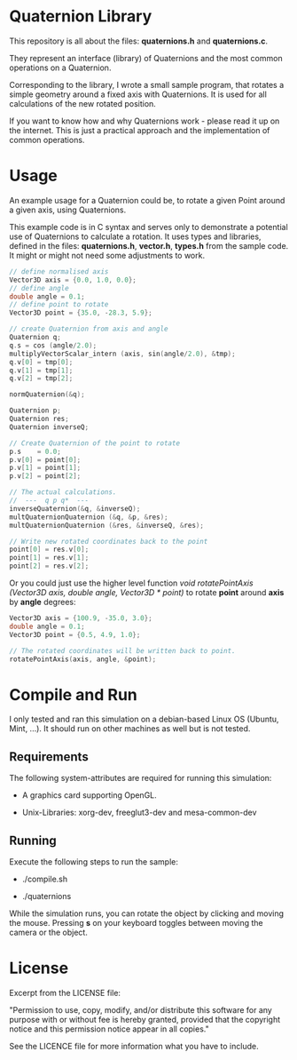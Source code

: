 # Quaternion Library

This repository is all about the files: **quaternions.h** and **quaternions.c**.

They represent an interface (library) of Quaternions and the most common operations on a Quaternion.

Corresponding to the library, I wrote a small sample program, that rotates a simple geometry around a fixed axis
with Quaternions. It is used for all calculations of the new rotated position.

If you want to know how and why Quaternions work - please read it up on the internet. This is just a practical approach
and the implementation of common operations.

# Usage

An example usage for a Quaternion could be, to rotate a given Point around a given axis, using Quaternions.

This example code is in C syntax and serves only to demonstrate a potential use of Quaternions to
calculate a rotation. It uses types and libraries, defined in the files: **quaternions.h**, **vector.h**, **types.h** from the sample code.
It might or might not need some adjustments to work.

```c
// define normalised axis
Vector3D axis = {0.0, 1.0, 0.0};
// define angle
double angle = 0.1;
// define point to rotate
Vector3D point = {35.0, -28.3, 5.9};

// create Quaternion from axis and angle
Quaternion q;
q.s = cos (angle/2.0);
multiplyVectorScalar_intern (axis, sin(angle/2.0), &tmp);
q.v[0] = tmp[0];
q.v[1] = tmp[1];
q.v[2] = tmp[2];

normQuaternion(&q);

Quaternion p;
Quaternion res;
Quaternion inverseQ;

// Create Quaternion of the point to rotate
p.s    = 0.0;
p.v[0] = point[0];
p.v[1] = point[1];
p.v[2] = point[2];

// The actual calculations.
//  ---  q p q*  ---
inverseQuaternion(&q, &inverseQ);
multQuaternionQuaternion (&q, &p, &res);
multQuaternionQuaternion (&res, &inverseQ, &res);

// Write new rotated coordinates back to the point
point[0] = res.v[0];
point[1] = res.v[1];
point[2] = res.v[2];
```

Or you could just use the higher level function *void rotatePointAxis (Vector3D axis, double angle, Vector3D * point)* to
rotate **point** around **axis** by **angle** degrees:

```c
Vector3D axis = {100.9, -35.0, 3.0};
double angle = 0.1;
Vector3D point = {0.5, 4.9, 1.0};

// The rotated coordinates will be written back to point.
rotatePointAxis(axis, angle, &point);
```

# Compile and Run

I only tested and ran this simulation on a debian-based Linux OS (Ubuntu, Mint, ...). It should run on other machines as well but is not
tested.

## Requirements

The following system-attributes are required for running this simulation:

- A graphics card supporting OpenGL.

- Unix-Libraries: xorg-dev, freeglut3-dev and mesa-common-dev

## Running

Execute the following steps to run the sample:

- ./compile.sh

- ./quaternions


While the simulation runs, you can rotate the object by clicking and moving the mouse. Pressing **s** on your keyboard toggles
between moving the camera or the object.

# License

Excerpt from the LICENSE file:

"Permission to use, copy, modify, and/or distribute this software for any
purpose with or without fee is hereby granted, provided that the
copyright notice and this permission notice appear in all copies."

See the LICENCE file for more information what you have to include.
